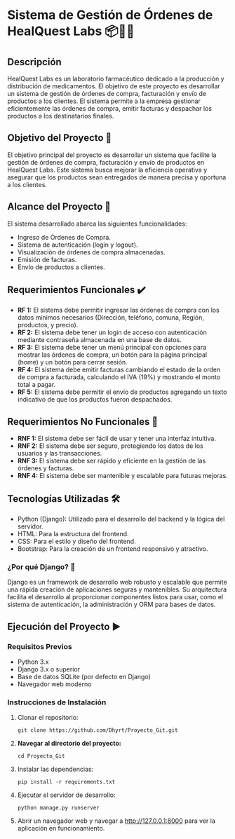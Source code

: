 # Sistema de Gestión de Órdenes de HealQuest Labs 📦💼💊

## Descripción
HealQuest Labs es un laboratorio farmacéutico dedicado a la producción y distribución de medicamentos. El objetivo de este proyecto es desarrollar un sistema de gestión de órdenes de compra, facturación y envío de productos a los clientes. El sistema permite a la empresa gestionar eficientemente las órdenes de compra, emitir facturas y despachar los productos a los destinatarios finales.

## Objetivo del Proyecto 🎯
El objetivo principal del proyecto es desarrollar un sistema que facilite la gestión de órdenes de compra, facturación y envío de productos en HealQuest Labs. Este sistema busca mejorar la eficiencia operativa y asegurar que los productos sean entregados de manera precisa y oportuna a los clientes.

## Alcance del Proyecto 🎯
El sistema desarrollado abarca las siguientes funcionalidades:
- Ingreso de Órdenes de Compra.
- Sistema de autenticación (login y logout).
- Visualización de órdenes de compra almacenadas.
- Emisión de facturas.
- Envío de productos a clientes.

## Requerimientos Funcionales ✔️
- **RF 1:** El sistema debe permitir ingresar las órdenes de compra con los datos mínimos necesarios (Dirección, teléfono, comuna, Región, productos, y precio).
- **RF 2:** El sistema debe tener un login de acceso con autenticación mediante contraseña almacenada en una base de datos.
- **RF 3:** El sistema debe tener un menú principal con opciones para mostrar las órdenes de compra, un botón para la página principal (home) y un botón para cerrar sesión.
- **RF 4:** El sistema debe emitir facturas cambiando el estado de la orden de compra a facturada, calculando el IVA (19%) y mostrando el monto total a pagar.
- **RF 5:** El sistema debe permitir el envío de productos agregando un texto indicativo de que los productos fueron despachados.

## Requerimientos No Funcionales 🚫
- **RNF 1:** El sistema debe ser fácil de usar y tener una interfaz intuitiva.
- **RNF 2:** El sistema debe ser seguro, protegiendo los datos de los usuarios y las transacciones.
- **RNF 3:** El sistema debe ser rápido y eficiente en la gestión de las órdenes y facturas.
- **RNF 4:** El sistema debe ser mantenible y escalable para futuras mejoras.

## Tecnologías Utilizadas 🛠️
- Python (Django): Utilizado para el desarrollo del backend y la lógica del servidor.
- HTML: Para la estructura del frontend.
- CSS: Para el estilo y diseño del frontend.
- Bootstrap: Para la creación de un frontend responsivo y atractivo.

### ¿Por qué Django? 🐍
Django es un framework de desarrollo web robusto y escalable que permite una rápida creación de aplicaciones seguras y mantenibles. Su arquitectura facilita el desarrollo al proporcionar componentes listos para usar, como el sistema de autenticación, la administración y ORM para bases de datos.

## Ejecución del Proyecto ▶️

### Requisitos Previos
- Python 3.x
- Django 3.x o superior
- Base de datos SQLite (por defecto en Django)
- Navegador web moderno

### Instrucciones de Instalación

1. Clonar el repositorio:
   ```
   git clone https://github.com/Dhyrt/Proyecto_Git.git
   ```
2. **Navegar al directorio del proyecto:**
   ```
   cd Proyecto_Git
   ```
3. Instalar las dependencias:
   ```
   pip install -r requirements.txt
   ```
4. Ejecutar el servidor de desarrollo:
   ```
   python manage.py runserver
   ```
5. Abrir un navegador web y navegar a http://127.0.0.1:8000 para ver la aplicación en funcionamiento.
